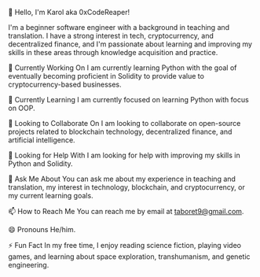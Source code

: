 👋 Hello, I'm Karol aka 0xCodeReaper!

I'm a beginner software engineer with a background in teaching and translation. I have a strong interest in tech, cryptocurrency, and decentralized finance, and I'm passionate about learning and improving my skills in these areas through knowledge acquisition and practice.

🔭 Currently Working On
I am currently learning Python with the goal of eventually becoming proficient in Solidity to provide value to cryptocurrency-based businesses.

🌱 Currently Learning
I am currently focused on learning Python with focus on OOP.

👯 Looking to Collaborate On
I am looking to collaborate on open-source projects related to blockchain technology, decentralized finance, and artificial intelligence.

🤔 Looking for Help With
I am looking for help with improving my skills in Python and Solidity.

💬 Ask Me About
You can ask me about my experience in teaching and translation, my interest in technology, blockchain, and cryptocurrency, or my current learning goals.

📫 How to Reach Me
You can reach me by email at taboret9@gmail.com.

😄 Pronouns
He/him.

⚡ Fun Fact
In my free time, I enjoy reading science fiction, playing video games, and learning about space exploration, transhumanism, and genetic engineering.

